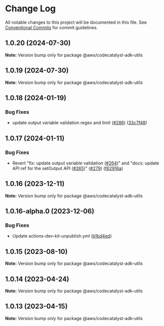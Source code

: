 # Change Log

All notable changes to this project will be documented in this file.
See [Conventional Commits](https://conventionalcommits.org) for commit guidelines.

## 1.0.20 (2024-07-30)

**Note:** Version bump only for package @aws/codecatalyst-adk-utils





## 1.0.19 (2024-07-30)

**Note:** Version bump only for package @aws/codecatalyst-adk-utils





## 1.0.18 (2024-01-19)


### Bug Fixes

* update output variable validation regex and limit ([#286](https://github.com/aws/actions-dev-kit/issues/286)) ([33c7f48](https://github.com/aws/actions-dev-kit/commit/33c7f48be9f42949267b0aae73d92e21dd8b7cfa))





## 1.0.17 (2024-01-11)


### Bug Fixes

* Revert "fix: update output variable validation ([#264](https://github.com/aws/actions-dev-kit/issues/264))" and "docs: update API ref for the setOutput API ([#265](https://github.com/aws/actions-dev-kit/issues/265))" ([#279](https://github.com/aws/actions-dev-kit/issues/279)) ([f62916a](https://github.com/aws/actions-dev-kit/commit/f62916a91c052b910de8406cc15e7ea124675191))





## 1.0.16 (2023-12-11)

**Note:** Version bump only for package @aws/codecatalyst-adk-utils





## 1.0.16-alpha.0 (2023-12-06)


### Bug Fixes

* Update actions-dev-kit-unpublish.yml ([b1bd4ed](https://github.com/aws/actions-dev-kit/commit/b1bd4edcc21939acd2ea79ec3eb1b51af6ccb9fb))





## 1.0.15 (2023-08-10)

**Note:** Version bump only for package @aws/codecatalyst-adk-utils





## 1.0.14 (2023-04-24)

**Note:** Version bump only for package @aws/codecatalyst-adk-utils





## 1.0.13 (2023-04-15)

**Note:** Version bump only for package @aws/codecatalyst-adk-utils
